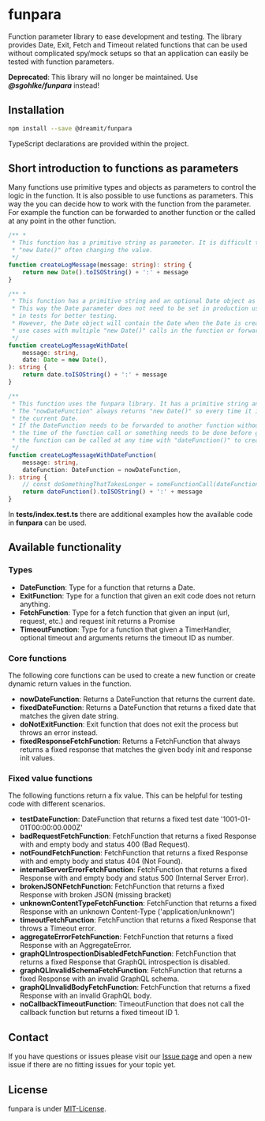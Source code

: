 # funpara

Function parameter library to ease development and testing. The library provides Date, Exit, Fetch and Timeout related functions that can be used without complicated spy/mock setups so that an application can easily be tested with function parameters.

**Deprecated**: This library will no longer be maintained. Use ***@sgohlke/funpara*** instead!

## Installation

```sh
npm install --save @dreamit/funpara
```

TypeScript declarations are provided within the project.

## Short introduction to functions as parameters

Many functions use primitive types and objects as parameters to control the logic in the function. It is also possible to use functions as parameters. This way the you can decide how to work with the function from the parameter. For example the function can be forwarded to another function or the called at any point in the other function.

```typescript
/** *
 * This function has a primitive string as parameter. It is difficult to test because of the
 * "new Date()" often changing the value.
 */
function createLogMessage(message: string): string {
    return new Date().toISOString() + ':' + message
}

/** *
 * This function has a primitive string and an optional Date object as parameters.
 * This way the Date parameter does not need to be set in production use but can be set
 * in tests for better testing.
 * However, the Date object will contain the Date when the Date is created. For more complicated
 * use cases with multiple "new Date()" calls in the function or forwarding this is not useful.
 */
function createLogMessageWithDate(
    message: string,
    date: Date = new Date(),
): string {
    return date.toISOString() + ':' + message
}

/**
 * This function uses the funpara library. It has a primitive string and an optional DateFunction function parameter (i.e. a functions that returns a Date)
 * The "nowDateFunction" always returns "new Date()" so every time it is called it will create
 * the current Date.
 * If the DateFunction needs to be forwarded to another function without creating a new Date at
 * the time of the function call or something needs to be done before getting the current date
 * the function can be called at any time with "dateFunction()" to create the current Date.
 */
function createLogMessageWithDateFunction(
    message: string,
    dateFunction: DateFunction = nowDateFunction,
): string {
    // const doSomethingThatTakesLonger = someFunctionCall(dateFunction)
    return dateFunction().toISOString() + ':' + message
}
```

In **tests/index.test.ts** there are additional examples how the available code in **funpara** can be used.

## Available functionality

### Types

- **DateFunction**: Type for a function that returns a Date.
- **ExitFunction**: Type for a function that given an exit code does not return anything.
- **FetchFunction**: Type for a fetch function that given an input (url, request, etc.) and request init returns a Promise<Response>
- **TimeoutFunction**: Type for a function that given a TimerHandler, optional timeout and arguments returns the timeout ID as number.

### Core functions

The following core functions can be used to create a new function or create dynamic return values in the function.

- **nowDateFunction**: Returns a DateFunction that returns the current date.
- **fixedDateFunction**: Returns a DateFunction that returns a fixed date that matches the given date string.
- **doNotExitFunction**: Exit function that does not exit the process but throws an error instead.
- **fixedResponseFetchFunction**: Returns a FetchFunction that always returns a fixed response that matches the given body init and response init values.

### Fixed value functions

The following functions return a fix value. This can be helpful for testing code with different scenarios.

- **testDateFunction**: DateFunction that returns a fixed test date '1001-01-01T00:00:00.000Z'
- **badRequestFetchFunction**: FetchFunction that returns a fixed Response with and empty body and status 400 (Bad Request).
- **notFoundFetchFunction**: FetchFunction that returns a fixed Response with and empty body and status 404 (Not Found).
- **internalServerErrorFetchFunction**: FetchFunction that returns a fixed Response with and empty body and status 500 (Internal Server Error).
- **brokenJSONFetchFunction**: FetchFunction that returns a fixed Response with broken JSON (missing bracket)
- **unknownContentTypeFetchFunction**: FetchFunction that returns a fixed Response with an unknown Content-Type ('application/unknown')
- **timeoutFetchFunction**: FetchFunction that returns a fixed Response that throws a Timeout error.
- **aggregateErrorFetchFunction**: FetchFunction that returns a fixed Response with an AggregateError.
- **graphQLIntrospectionDisabledFetchFunction**: FetchFunction that returns a fixed Response that GraphQL introspection is disabled.
- **graphQLInvalidSchemaFetchFunction**: FetchFunction that returns a fixed Response with an invalid GraphQL schema.
- **graphQLInvalidBodyFetchFunction**: FetchFunction that returns a fixed Response with an invalid GraphQL body.
- **noCallbackTimeoutFunction**: TimeoutFunction that does not call the callback function but returns a fixed timeout ID 1.

## Contact

If you have questions or issues please visit our [Issue page](https://github.com/dreamit-de/funpara/issues)
and open a new issue if there are no fitting issues for your topic yet.

## License

funpara is under [MIT-License](./LICENSE).
